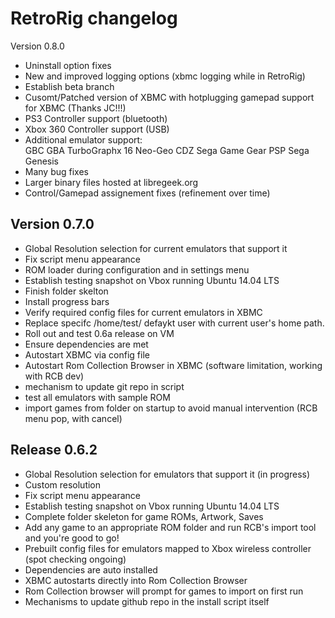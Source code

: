 RetroRig changelog
============================

Version 0.8.0

* Uninstall option fixes
* New and improved logging options (xbmc logging while in RetroRig)
* Establish beta branch
* Cusomt/Patched version of XBMC with hotplugging gamepad support for XBMC (Thanks JC!!!)
* PS3 Controller support (bluetooth)
* Xbox 360 Controller support (USB)
* Additional emulator support:    
  GBC
  GBA
  TurboGraphx 16
  Neo-Geo CDZ
  Sega Game Gear
  PSP
  Sega Genesis
* Many bug fixes
* Larger binary files hosted at libregeek.org
* Control/Gamepad assignement fixes (refinement over time)


Version 0.7.0
-------------

- Global Resolution selection for current emulators that support it  
- Fix script menu appearance  
- ROM loader during configuration and in settings menu  
- Establish testing snapshot on Vbox running Ubuntu 14.04 LTS  
- Finish folder skelton  
- Install progress bars  
- Verify required config files for current emulators in XBMC  
- Replace specifc /home/test/ defaykt user with current user's home path.  
- Roll out and test 0.6a release on VM  
- Ensure dependencies are met  
- Autostart XBMC via config file  
- Autostart Rom Collection Browser in XBMC (software limitation, working with RCB dev)  
- mechanism to update git repo in script  
- test all emulators with sample ROM  
- import games from folder on startup to avoid manual intervention (RCB menu pop, with cancel)  


Release 0.6.2
-------------

- Global Resolution selection for emulators that support it (in progress)
- Custom resolution
- Fix script menu appearance
- Establish testing snapshot on Vbox running Ubuntu 14.04 LTS
- Complete folder skeleton for game ROMs, Artwork, Saves
- Add any game to an appropriate ROM folder and run RCB's import tool and you're good to go!
- Prebuilt config files for emulators mapped to Xbox wireless controller (spot checking ongoing)
- Dependencies are auto installed
- XBMC autostarts directly into Rom Collection Browser
- Rom Collection browser will prompt for games to import on first run
- Mechanisms to update github repo in the install script itself
